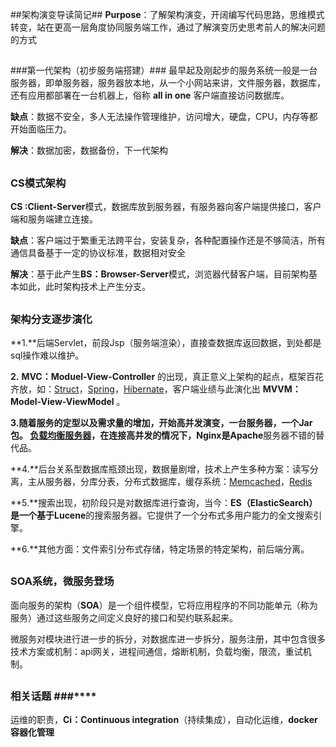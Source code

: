 ##架构演变导读简记##
**Purpose**：了解架构演变，开阔编写代码思路，思维模式转变，站在更高一层角度协同服务端工作，通过了解演变历史思考前人的解决问题的方式
##
###第一代架构（初步服务端搭建）###
最早起及刚起步的服务系统一般是一台服务器，即单服务器，服务器放本地，从一个小网站来讲，文件服务器，数据库，还有应用都部署在一台机器上，俗称 **all in one** 客户端直接访问数据库。

**缺点**：数据不安全，多人无法操作管理维护，访问增大，硬盘，CPU，内存等都开始面临压力。

**解决**：数据加密，数据备份，下一代架构
##
###	CS模式架构 ###

**CS :Client-Server**模式，数据库放到服务器，有服务器向客户端提供接口，客户端和服务端建立连接。


**缺点**：客户端过于繁重无法跨平台，安装复杂，各种配置操作还是不够简洁，所有通信具备基于一定的协议标准，数据相对安全

**解决**：基于此产生**BS：Browser-Server**模式，浏览器代替客户端，目前架构基本如此，此时架构技术上产生分支。 
## 
###	架构分支逐步演化 ###
**1.**后端Servlet，前段Jsp（服务端渲染），直接查数据库返回数据，到处都是sql操作难以维护。

**2.** **MVC：Moduel-View-Controller** 的出现，真正意义上架构的起点，框架百花齐放，如：[Struct](https://struts.apache.org/)，[Spring](https://spring.io/)，[Hibernate](http://hibernate.org/)，客户端业绩与此演化出 **MVVM：Model-View-ViewModel** 。 

**3.**随着服务的定型以及需求量的增加，开始高并发演变，一台服务器，一个Jar包。
[负载均衡服务器](http://nginx.org/en/)，在连接高并发的情况下，**Nginx**是**Apache**服务器不错的替代品。


**4.**后台关系型数据库瓶颈出现，数据量剧增，技术上产生多种方案：读写分离，主从服务器，分库分表，分布式数据库，缓存系统：[Memcached](http://memcached.org/)，[Redis](https://redis.io/)

**5.**搜索出现，初阶段只是对数据库进行查询，当今：**ES（ElasticSearch）**是一个基于**Lucene**的搜索服务器。它提供了一个分布式多用户能力的全文搜索引擎。

**6.**其他方面：文件索引分布式存储，特定场景的特定架构，前后端分离。


## 
###	SOA系统，微服务登场 ###
面向服务的架构（**SOA**）是一个组件模型，它将应用程序的不同功能单元（称为服务）通过这些服务之间定义良好的接口和契约联系起来。

微服务对模块进行进一步的拆分，对数据库进一步拆分，服务注册，其中包含很多技术方案或机制：api网关，进程间通信，熔断机制，负载均衡，限流，重试机制。

## 
###	相关话题 ###****
运维的职责，**Ci：Continuous integration**（持续集成），自动化运维，**docker容器化管理**


